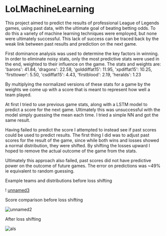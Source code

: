 # LoLMachineLearning
This project aimed to predict the results of professional League of Legends games, using past data, with the ultimate goal of beating betting odds. To do this a variety of machine learning techniques were employed, but none were ultimately successful. This lack of success can be traced back by the weak link between past results and prediction on the next game. 

First dominance analysis was used to determine the key factors in winning. In order to eliminate noisy stats, only the most predictive stats were used in the end, weighted to their influence on the game. The stats and weights are:
'barons': 41.84,
'dragons': 22.58,
'golddiffat15': 11.95,
'xpdiffat15': 10.25,
'firsttower': 5.50,
'csdiffat15': 4.43,
'firstblood': 2.19,
'heralds': 1.23


By multiplying the normalized versions of these stats for a game by the weights we come up with a score that is meant to represent how well a team played. 

At first I tried to use previous game stats, along with a LSTM model to predict a score for the next game. Ultimately this was unsuccessful with the model simply guessing the mean each time. I tried a simple NN and got the same result.

Having failed to predict the score I attempted to instead see if past scores could be used to predict results. The first thing I did was to adjust past scores for the result of the game, since while both wins and losses showed a normal distribution, they were shifted. By shifting the losses upward I hoped to remove the actual outcome of the game from the stats. 

Ultimately this approach also failed, past scores did not have predictive power on the outcome of future games. The error on predictions was ~49% ie equivalent to random guessing.

Example teams and distributions before loss shifting

! [unnamed3](https://user-images.githubusercontent.com/16391164/102693855-8e923a80-41eb-11eb-9ae6-b755eb9b714a.png)

Score comparison before loss shifting

![unnamed2](https://user-images.githubusercontent.com/16391164/102693840-77ebe380-41eb-11eb-980d-a9bf86aa261c.png)

After loss shifting

![als](https://user-images.githubusercontent.com/16391164/102693426-7836af80-41e8-11eb-91b9-56d5b1e2b48d.png)



